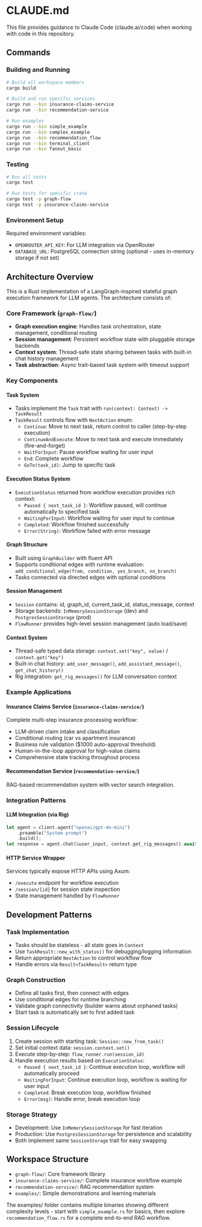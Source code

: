 # CLAUDE.md

This file provides guidance to Claude Code (claude.ai/code) when working with code in this repository.

## Commands

### Building and Running
```bash
# Build all workspace members
cargo build

# Build and run specific services
cargo run --bin insurance-claims-service
cargo run --bin recommendation-service

# Run examples
cargo run --bin simple_example
cargo run --bin complex_example  
cargo run --bin recommendation_flow
cargo run --bin terminal_client
cargo run --bin fanout_basic
```

### Testing
```bash
# Run all tests
cargo test

# Run tests for specific crate
cargo test -p graph-flow
cargo test -p insurance-claims-service
```

### Environment Setup
Required environment variables:
- `OPENROUTER_API_KEY`: For LLM integration via OpenRouter
- `DATABASE_URL`: PostgreSQL connection string (optional - uses in-memory storage if not set)

## Architecture Overview

This is a Rust implementation of a LangGraph-inspired stateful graph execution framework for LLM agents. The architecture consists of:

### Core Framework (`graph-flow/`)
- **Graph execution engine**: Handles task orchestration, state management, conditional routing
- **Session management**: Persistent workflow state with pluggable storage backends
- **Context system**: Thread-safe state sharing between tasks with built-in chat history management
- **Task abstraction**: Async trait-based task system with timeout support

### Key Components

#### Task System
- Tasks implement the `Task` trait with `run(context: Context) -> TaskResult`
- `TaskResult` controls flow with `NextAction` enum:
  - `Continue`: Move to next task, return control to caller (step-by-step execution)
  - `ContinueAndExecute`: Move to next task and execute immediately (fire-and-forget)
  - `WaitForInput`: Pause workflow waiting for user input
  - `End`: Complete workflow
  - `GoTo(task_id)`: Jump to specific task

#### Execution Status System
- `ExecutionStatus` returned from workflow execution provides rich context:
  - `Paused { next_task_id }`: Workflow paused, will continue automatically to specified task
  - `WaitingForInput`: Workflow waiting for user input to continue
  - `Completed`: Workflow finished successfully
  - `Error(String)`: Workflow failed with error message

#### Graph Structure
- Built using `GraphBuilder` with fluent API
- Supports conditional edges with runtime evaluation: `add_conditional_edge(from, condition, yes_branch, no_branch)`
- Tasks connected via directed edges with optional conditions

#### Session Management
- `Session` contains: id, graph_id, current_task_id, status_message, context
- Storage backends: `InMemorySessionStorage` (dev) and `PostgresSessionStorage` (prod)
- `FlowRunner` provides high-level session management (auto load/save)

#### Context System
- Thread-safe typed data storage: `context.set("key", value)` / `context.get("key")`
- Built-in chat history: `add_user_message()`, `add_assistant_message()`, `get_chat_history()`
- Rig integration: `get_rig_messages()` for LLM conversation context

### Example Applications

#### Insurance Claims Service (`insurance-claims-service/`)
Complete multi-step insurance processing workflow:
- LLM-driven claim intake and classification
- Conditional routing (car vs apartment insurance)
- Business rule validation ($1000 auto-approval threshold)
- Human-in-the-loop approval for high-value claims
- Comprehensive state tracking throughout process

#### Recommendation Service (`recommendation-service/`)
RAG-based recommendation system with vector search integration.

### Integration Patterns

#### LLM Integration (via Rig)
```rust
let agent = client.agent("openai/gpt-4o-mini")
    .preamble("System prompt")
    .build();
let response = agent.chat(&user_input, context.get_rig_messages().await).await?;
```

#### HTTP Service Wrapper
Services typically expose HTTP APIs using Axum:
- `/execute` endpoint for workflow execution
- `/session/{id}` for session state inspection
- State management handled by `FlowRunner`

## Development Patterns

### Task Implementation
- Tasks should be stateless - all state goes in `Context`
- Use `TaskResult::new_with_status()` for debugging/logging information
- Return appropriate `NextAction` to control workflow flow
- Handle errors via `Result<TaskResult>` return type

### Graph Construction
- Define all tasks first, then connect with edges
- Use conditional edges for runtime branching
- Validate graph connectivity (builder warns about orphaned tasks)
- Start task is automatically set to first added task

### Session Lifecycle
1. Create session with starting task: `Session::new_from_task()`
2. Set initial context data: `session.context.set()`
3. Execute step-by-step: `flow_runner.run(session_id)` 
4. Handle execution results based on `ExecutionStatus`:
   - `Paused { next_task_id }`: Continue execution loop, workflow will automatically proceed
   - `WaitingForInput`: Continue execution loop, workflow is waiting for user input
   - `Completed`: Break execution loop, workflow finished
   - `Error(msg)`: Handle error, break execution loop

### Storage Strategy
- Development: Use `InMemorySessionStorage` for fast iteration
- Production: Use `PostgresSessionStorage` for persistence and scalability
- Both implement same `SessionStorage` trait for easy swapping

## Workspace Structure

- `graph-flow/`: Core framework library
- `insurance-claims-service/`: Complete insurance workflow example
- `recommendation-service/`: RAG recommendation system
- `examples/`: Simple demonstrations and learning materials

The examples/ folder contains multiple binaries showing different complexity levels - start with `simple_example.rs` for basics, then explore `recommendation_flow.rs` for a complete end-to-end RAG workflow.